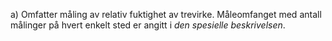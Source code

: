 a) Omfatter måling av relativ fuktighet av trevirke.
Måleomfanget med antall målinger på hvert enkelt sted er angitt i *den spesielle beskrivelsen*.

